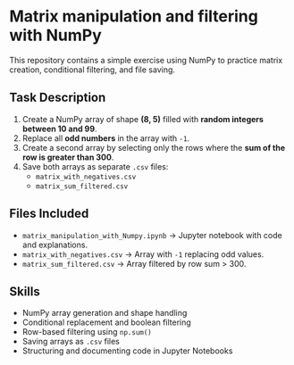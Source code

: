 # Matrix manipulation and filtering with NumPy

This repository contains a simple exercise using NumPy to practice matrix creation, conditional filtering, and file saving.

## Task Description

1. Create a NumPy array of shape **(8, 5)** filled with **random integers between 10 and 99**.
2. Replace all **odd numbers** in the array with `-1`.
3. Create a second array by selecting only the rows where the **sum of the row is greater than 300**.
4. Save both arrays as separate `.csv` files:
   - `matrix_with_negatives.csv`
   - `matrix_sum_filtered.csv`

## Files Included

- `matrix_manipulation_with_Numpy.ipynb` → Jupyter notebook with code and explanations.
- `matrix_with_negatives.csv` → Array with `-1` replacing odd values.
- `matrix_sum_filtered.csv` → Array filtered by row sum > 300.

## Skills 

- NumPy array generation and shape handling
- Conditional replacement and boolean filtering
- Row-based filtering using `np.sum()`
- Saving arrays as `.csv` files
- Structuring and documenting code in Jupyter Notebooks



